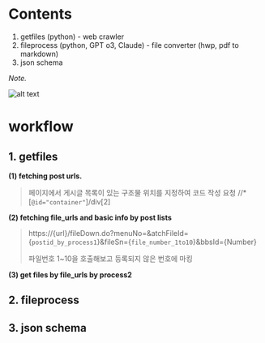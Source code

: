 # Contents

1. getfiles (python) - web crawler
2. fileprocess (python, GPT o3, Claude) - file converter (hwp, pdf to markdown)
3. json schema

_Note._

![alt text](image.png)

# workflow

## 1. getfiles 

<aside>

 **(1) fetching post urls.**

 > 페이지에서 게시글 목록이 있는 구조물 위치를 지정하여 코드 작성 요청
 //*[`@id="container"`]/div[2]

</aside>


<aside>

**(2) fetching file_urls and basic info by post lists**

 > https://{url}/fileDown.do?menuNo=&atchFileId={`postid_by_process1`}&fileSn={`file_number_1to10`}&bbsId={Number}
 >
 > 파일번호 1~10을 호출해보고 등록되지 않은 번호에 마킹
 </aside>


<aside>

**(3) get files by file_urls by process2**
</aside>

## 2. fileprocess

<aside>



</aside>


## 3. json schema

